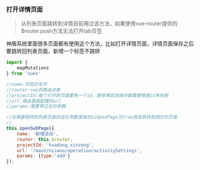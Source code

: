 ### 打开详情页面

> 从列表页面跳转到详情目前用过该方法，如果使用vue-router提供的$router.push方法无法打开tab页签

神盾系统里面很多页面都有使用这个方法，比如打开详情页面，详情页面保存之后要跳转回列表页面，新增一个标签不跳转

```js
import {
    mapMutations
} from 'vuex'

//name:页签的名字
//router:vue的路由对象
//projectId:每个打开的页面都有一个id，删除等其他操作都需要根据id来判断
//url:路由里面配置的url
//params:需要带过去的参数

//如果要跳转到列表页面的话在参数里面加isOpenPage为true就会跳转到相应的页面
//
this.openSubPage({
    name: '新增活动',
    router: this.$router,
    projectId: 'huodong_xinzeng', 
    url: '/main/niiwoo/operation/activitySettings', 
    params: {type:'add'}
});
```



